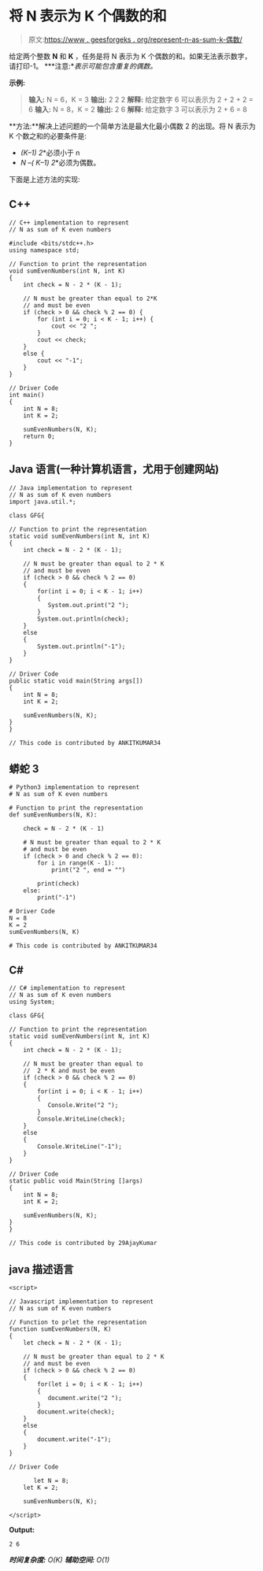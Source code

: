 # 将 N 表示为 K 个偶数的和

> 原文:[https://www . geesforgeks . org/represent-n-as-sum-k-偶数/](https://www.geeksforgeeks.org/represent-n-as-sum-of-k-even-numbers/)

给定两个整数 **N** 和 **K** ，任务是将 N 表示为 K 个偶数的和。如果无法表示数字，请打印-1。
***注意:**表示可能包含重复的偶数。*

**示例:**

> **输入:** N = 6，K = 3
> **输出:** 2 2 2
> **解释:**
> 给定数字 6 可以表示为 2 + 2 + 2 = 6
> **输入:** N = 8，K = 2
> **输出:** 2 6
> **解释:**
> 给定数字 3 可以表示为 2 + 6 = 8

**方法:**解决上述问题的一个简单方法是最大化最小偶数 2 的出现。将 N 表示为 K 个数之和的必要条件是:

*   **(K–1)* 2**必须小于 n
*   **N –( K–1)* 2**必须为偶数。

下面是上述方法的实现:

## C++

```
// C++ implementation to represent
// N as sum of K even numbers

#include <bits/stdc++.h>
using namespace std;

// Function to print the representation
void sumEvenNumbers(int N, int K)
{
    int check = N - 2 * (K - 1);

    // N must be greater than equal to 2*K
    // and must be even
    if (check > 0 && check % 2 == 0) {
        for (int i = 0; i < K - 1; i++) {
            cout << "2 ";
        }
        cout << check;
    }
    else {
        cout << "-1";
    }
}

// Driver Code
int main()
{
    int N = 8;
    int K = 2;

    sumEvenNumbers(N, K);
    return 0;
}
```

## Java 语言(一种计算机语言，尤用于创建网站)

```
// Java implementation to represent
// N as sum of K even numbers
import java.util.*;

class GFG{

// Function to print the representation
static void sumEvenNumbers(int N, int K)
{
    int check = N - 2 * (K - 1);

    // N must be greater than equal to 2 * K
    // and must be even
    if (check > 0 && check % 2 == 0)
    {
        for(int i = 0; i < K - 1; i++)
        {
           System.out.print("2 ");
        }
        System.out.println(check);
    }
    else
    {
        System.out.println("-1");
    }
}

// Driver Code
public static void main(String args[])
{
    int N = 8;
    int K = 2;

    sumEvenNumbers(N, K);
}
}

// This code is contributed by ANKITKUMAR34
```

## 蟒蛇 3

```
# Python3 implementation to represent
# N as sum of K even numbers

# Function to print the representation
def sumEvenNumbers(N, K):

    check = N - 2 * (K - 1)

    # N must be greater than equal to 2 * K
    # and must be even
    if (check > 0 and check % 2 == 0):
        for i in range(K - 1):
            print("2 ", end = "")

        print(check)
    else:
        print("-1")

# Driver Code
N = 8
K = 2
sumEvenNumbers(N, K)

# This code is contributed by ANKITKUMAR34
```

## C#

```
// C# implementation to represent
// N as sum of K even numbers
using System;

class GFG{

// Function to print the representation
static void sumEvenNumbers(int N, int K)
{
    int check = N - 2 * (K - 1);

    // N must be greater than equal to
    //  2 * K and must be even
    if (check > 0 && check % 2 == 0)
    {
        for(int i = 0; i < K - 1; i++)
        {
           Console.Write("2 ");
        }
        Console.WriteLine(check);
    }
    else
    {
        Console.WriteLine("-1");
    }
}

// Driver Code
static public void Main(String []args)
{
    int N = 8;
    int K = 2;

    sumEvenNumbers(N, K);
}
}

// This code is contributed by 29AjayKumar
```

## java 描述语言

```
<script>

// Javascript implementation to represent
// N as sum of K even numbers

// Function to prlet the representation
function sumEvenNumbers(N, K)
{
    let check = N - 2 * (K - 1);

    // N must be greater than equal to 2 * K
    // and must be even
    if (check > 0 && check % 2 == 0)
    {
        for(let i = 0; i < K - 1; i++)
        {
           document.write("2 ");
        }
        document.write(check);
    }
    else
    {
        document.write("-1");
    }
}

// Driver Code

       let N = 8;
    let K = 2;

    sumEvenNumbers(N, K);

</script>
```

**Output:** 

```
2 6
```

***时间复杂度:** O(K)*
***辅助空间:** O(1)*